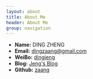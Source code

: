 ```yaml
---
layout: about
title: About Me
header: About Me
group: navigation
---
```

 * **Name:** DING ZHENG
 * **Email:** [dingzaang@gmail.com](mailto:dingzaang@gmail.com)
 * **WeiBo:** [dingjeng](http://weibo.com/dingjeng)
 * **Blog:** [Jeng's Blog](https://zaang.github.io)
 * **Github:** [zaang](https://github.com/zaang)
